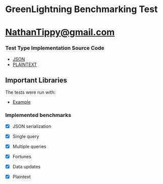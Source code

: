 
# GreenLightning Benchmarking Test
# NathanTippy@gmail.com

### Test Type Implementation Source Code

* [JSON](src/main/java/com/javanut/gl/benchmark)
* [PLAINTEXT](src/main/java/com/javanut/gl/benchmark)

## Important Libraries
The tests were run with:
* [Example](https://github.com/nathantippy/GreenLightning/tree/master/slipstream)

### Implemented benchmarks
- [x] JSON serialization
- [x] Single query
- [x] Multiple queries
- [x] Fortunes
- [x] Data updates
- [x] Plaintext


